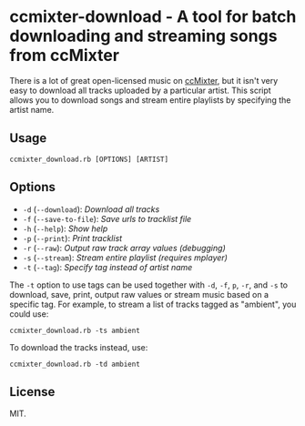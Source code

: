 # ccmixter-download - A tool for batch downloading and streaming songs from ccMixter

There is a lot of great open-licensed music on [ccMixter](http://ccmixter.org/), but it isn't very easy to download all tracks uploaded by a particular artist. This script allows you to download songs and stream entire playlists by specifying the artist name.

## Usage

    ccmixter_download.rb [OPTIONS] [ARTIST]

## Options
* `-d` (`--download`): _Download all tracks_
* `-f` (`--save-to-file`): _Save urls to tracklist file_
* `-h` (`--help`): _Show help_
* `-p` (`--print`): _Print tracklist_
* `-r` (`--raw`): _Output raw track array values (debugging)_
* `-s` (`--stream`): _Stream entire playlist (requires mplayer)_
* `-t` (`--tag`): _Specify tag instead of artist name_

The `-t` option to use tags can be used together with `-d`, `-f`, `p`, `-r`, and `-s` to download, save, print, output raw values or stream music based on a specific tag. For example, to stream a list of tracks tagged as "ambient", you could use:

    ccmixter_download.rb -ts ambient

To download the tracks instead, use:

    ccmixter_download.rb -td ambient

## License

MIT.
